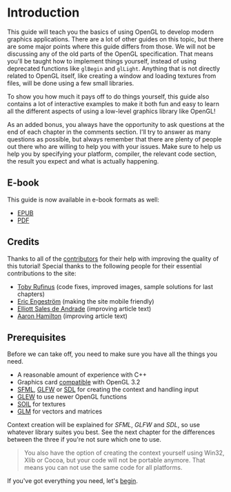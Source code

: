 # Introduction

This guide will teach you the basics of using OpenGL to develop modern graphics
applications. There are a lot of other guides on this topic, but there are some
major points where this guide differs from those. We will not be discussing any
of the old parts of the OpenGL specification. That means you'll be taught how to
implement things yourself, instead of using deprecated functions like `glBegin`
and `glLight`. Anything that is not directly related to OpenGL itself, like
creating a window and loading textures from files, will be done using a few
small libraries.

To show you how much it pays off to do things yourself, this guide also contains
a lot of interactive examples to make it both fun and easy to learn all the
different aspects of using a low-level graphics library like OpenGL!

As an added bonus, you always have the opportunity to ask questions at the end
of each chapter in the comments section. I'll try to answer as many questions as
possible, but always remember that there are plenty of people out there who are
willing to help you with your issues. Make sure to help us help you by
specifying your platform, compiler, the relevant code section, the result you
expect and what is actually happening.

## E-book

This guide is now available in e-book formats as well:

* [EPUB](https://raw.githubusercontent.com/Overv/Open.GL/master/ebook/Modern%20OpenGL%20Guide.epub)
* [PDF](https://raw.githubusercontent.com/Overv/Open.GL/master/ebook/Modern%20OpenGL%20Guide.pdf)

## Credits

Thanks to all of the [contributors](https://github.com/Overv/Open.GL/graphs/contributors)
for their help with improving the quality of this tutorial! Special thanks to
the following people for their essential contributions to the site:

* [Toby Rufinus](https://github.com/NightPixel) (code fixes, improved images, sample solutions for last chapters)
* [Eric Engeström](https://github.com/1ace) (making the site mobile friendly)
* [Elliott Sales de Andrade](https://github.com/QuLogic) (improving article text)
* [Aaron Hamilton](https://github.com/xorgy) (improving article text)

## Prerequisites

Before we can take off, you need to make sure you have all the things you need.

* A reasonable amount of experience with C++
* Graphics card [compatible](http://en.wikipedia.org/wiki/OpenGL#OpenGL_3.2) with OpenGL 3.2
* [SFML](http://www.sfml-dev.org/), [GLFW](http://www.glfw.org/) or [SDL](http://www.libsdl.org/) for creating the context and handling input
* [GLEW](http://glew.sourceforge.net/) to use newer OpenGL functions
* [SOIL](http://www.lonesock.net/soil.html) for textures
* [GLM](http://glm.g-truc.net/) for vectors and matrices

Context creation will be explained for *SFML*, *GLFW* and *SDL*, so use whatever library suites you best. See the next chapter for the differences between the three if you're not sure which one to use.

> You also have the option of creating the context yourself using Win32, Xlib or Cocoa, but your code will not be portable anymore. That means you can not use the same code for all platforms.

If you've got everything you need, let's [begin](#context).
